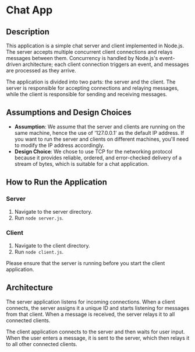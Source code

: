 # Chat App

## Description

This application is a simple chat server and client implemented in Node.js. The server accepts multiple concurrent client connections and relays messages between them. Concurrency is handled by Node.js's event-driven architecture; each client connection triggers an event, and messages are processed as they arrive.

The application is divided into two parts: the server and the client. The server is responsible for accepting connections and relaying messages, while the client is responsible for sending and receiving messages.

## Assumptions and Design Choices

- **Assumption**: We assume that the server and clients are running on the same machine, hence the use of '127.0.0.1' as the default IP address. If you want to run the server and clients on different machines, you'll need to modify the IP address accordingly.
- **Design Choice**: We chose to use TCP for the networking protocol because it provides reliable, ordered, and error-checked delivery of a stream of bytes, which is suitable for a chat application.

## How to Run the Application

### Server

1. Navigate to the server directory.
2. Run `node server.js`.

### Client

1. Navigate to the client directory.
2. Run `node client.js`.

Please ensure that the server is running before you start the client application.

## Architecture

The server application listens for incoming connections. When a client connects, the server assigns it a unique ID and starts listening for messages from that client. When a message is received, the server relays it to all connected clients.

The client application connects to the server and then waits for user input. When the user enters a message, it is sent to the server, which then relays it to all other connected clients.